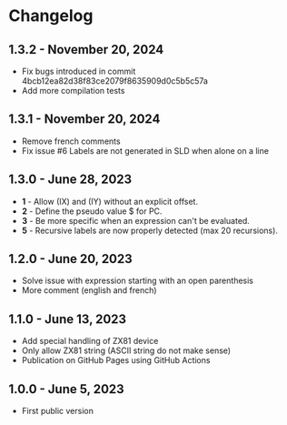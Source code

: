 # Changelog

## 1.3.2 - November 20, 2024

* Fix bugs introduced in commit 4bcb12ea82d38f83ce2079f8635909d0c5b5c57a
* Add more compilation tests

## 1.3.1 - November 20, 2024

* Remove french comments
* Fix issue #6 Labels are not generated in SLD when alone on a line

## 1.3.0 - June 28, 2023

* **1** - Allow (IX) and (IY) without an explicit offset. 
* **2** - Define the pseudo value $ for PC.
* **3** - Be more specific when an expression can't be evaluated.
* **5** - Recursive labels are now properly detected (max 20 recursions).

## 1.2.0 - June 20, 2023

* Solve issue with expression starting with an open parenthesis
* More comment (english and french)

## 1.1.0 - June 13, 2023

* Add special handling of ZX81 device
* Only allow ZX81 string (ASCII string do not make sense)
* Publication on GitHub Pages using GitHub Actions

## 1.0.0 - June 5, 2023

* First public version


